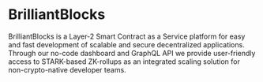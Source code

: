 # BrilliantBlocks
BrilliantBlocks is a Layer-2 Smart Contract as a Service platform for easy and fast development of scalable and secure decentralized applications. Through our no-code dashboard and GraphQL API we provide user-friendly access to STARK-based ZK-rollups as an integrated scaling solution for non-crypto-native developer teams.
